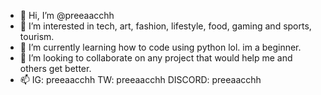 - 👋 Hi, I’m @preeaacchh
- 👀 I’m interested in tech, art, fashion, lifestyle, food, gaming and sports, tourism.
- 🌱 I’m currently learning how to code using python lol. im a beginner.
- 💞️ I’m looking to collaborate on any project that would help me and others get better.
- 📫 IG: preeaacchh TW: preeaacchh DISCORD: preeaacchh

<!---
preeaacchh/preeaacchh is a ✨ special ✨ repository because its `README.md` (this file) appears on your GitHub profile.
You can click the Preview link to take a look at your changes.
--->
